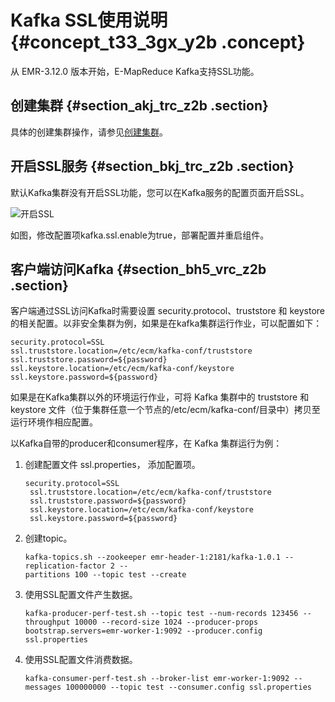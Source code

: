 # Kafka SSL使用说明 {#concept_t33_3gx_y2b .concept}

从 EMR-3.12.0 版本开始，E-MapReduce Kafka支持SSL功能。

## 创建集群 {#section_akj_trc_z2b .section}

具体的创建集群操作，请参见[创建集群](intl.zh-CN/用户指南/集群配置/创建集群.md#)。

## 开启SSL服务 {#section_bkj_trc_z2b .section}

默认Kafka集群没有开启SSL功能，您可以在Kafka服务的配置页面开启SSL。

![开启SSL](http://static-aliyun-doc.oss-cn-hangzhou.aliyuncs.com/assets/img/17900/155255166410846_zh-CN.png)

如图，修改配置项kafka.ssl.enable为true，部署配置并重启组件。

## 客户端访问Kafka {#section_bh5_vrc_z2b .section}

客户端通过SSL访问Kafka时需要设置 security.protocol、truststore 和 keystore 的相关配置。以非安全集群为例，如果是在kafka集群运行作业，可以配置如下：

```
security.protocol=SSL
ssl.truststore.location=/etc/ecm/kafka-conf/truststore
ssl.truststore.password=${password}
ssl.keystore.location=/etc/ecm/kafka-conf/keystore
ssl.keystore.password=${password}
```

如果是在Kafka集群以外的环境运行作业，可将 Kafka 集群中的 truststore 和 keystore 文件（位于集群任意一个节点的/etc/ecm/kafka-conf/目录中）拷贝至运行环境作相应配置。

以Kafka自带的producer和consumer程序，在 Kafka 集群运行为例：

1.  创建配置文件 ssl.properties， 添加配置项。

    ```
    security.protocol=SSL
     ssl.truststore.location=/etc/ecm/kafka-conf/truststore
     ssl.truststore.password=${password}
     ssl.keystore.location=/etc/ecm/kafka-conf/keystore
     ssl.keystore.password=${password}
    ```

2.  创建topic。

    ```
    kafka-topics.sh --zookeeper emr-header-1:2181/kafka-1.0.1 --replication-factor 2 --
    partitions 100 --topic test --create
    ```

3.  使用SSL配置文件产生数据。

    ```
    kafka-producer-perf-test.sh --topic test --num-records 123456 --throughput 10000 --record-size 1024 --producer-props bootstrap.servers=emr-worker-1:9092 --producer.config ssl.properties
    ```

4.  使用SSL配置文件消费数据。

    ```
    kafka-consumer-perf-test.sh --broker-list emr-worker-1:9092 --messages 100000000 --topic test --consumer.config ssl.properties
    ```


